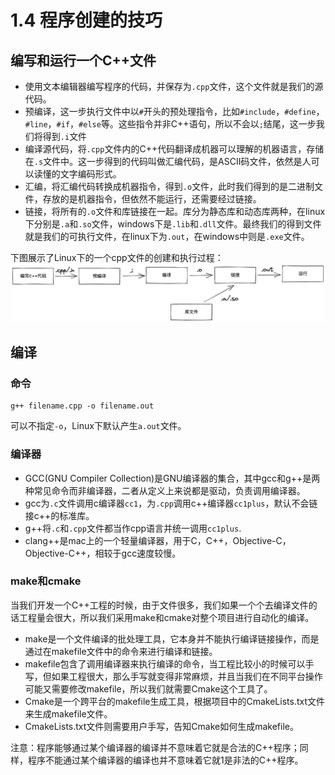 # 1.4 程序创建的技巧
## 编写和运行一个C++文件
* 使用文本编辑器编写程序的代码，并保存为`.cpp`文件，这个文件就是我们的源代码。
* 预编译，这一步执行文件中以`#`开头的预处理指令，比如`#include`，`#define`，`#line`，`#if`，`#else`等。这些指令并非C++语句，所以不会以`;`结尾，这一步我们将得到`.i`文件
* 编译源代码，将`.cpp`文件内的C++代码翻译成机器可以理解的机器语言，存储在`.s`文件中。这一步得到的代码叫做汇编代码，是ASCII码文件，依然是人可以读懂的文字编码形式。
* 汇编，将汇编代码转换成机器指令，得到`.o`文件，此时我们得到的是二进制文件，存放的是机器指令，但依然不能运行，还需要经过链接。
* 链接，将所有的`.o`文件和库链接在一起。库分为静态库和动态库两种，在linux下分别是`.a`和`.so`文件，windows下是`.lib`和`.dll`文件。最终我们的得到文件就是我们的可执行文件，在linux下为`.out`，在windows中则是`.exe`文件。

下图展示了Linux下的一个cpp文件的创建和执行过程：
![cpp_execution](images/cpp_execution.png)

## 编译
### 命令
```shell
g++ filename.cpp -o filename.out
```
可以不指定`-o`，Linux下默认产生`a.out`文件。

### 编译器
* GCC(GNU Compiler Collection)是GNU编译器的集合，其中gcc和g++是两种常见命令而非编译器，二者从定义上来说都是驱动，负责调用编译器。
* gcc为`.c`文件调用c编译器`cc1`，为`.cpp`调用c++编译器`cc1plus`，默认不会链接c++的标准库。
* g++将`.c`和`.cpp`文件都当作cpp语言并统一调用`cc1plus`.
* clang++是mac上的一个轻量编译器，用于C，C++，Objective-C，Objective-C++，相较于gcc速度较慢。

### make和cmake
当我们开发一个C++工程的时候，由于文件很多，我们如果一个个去编译文件的话工程量会很大，所以我们采用make和cmake对整个项目进行自动化的编译。
* make是一个文件编译的批处理工具，它本身并不能执行编译链接操作，而是通过在makefile文件中的命令来进行编译和链接。
* makefile包含了调用编译器来执行编译的命令，当工程比较小的时候可以手写，但如果工程很大，那么手写就变得非常麻烦，并且当我们在不同平台操作可能又需要修改makefile，所以我们就需要Cmake这个工具了。
* Cmake是一个跨平台的makefile生成工具，根据项目中的CmakeLists.txt文件来生成makefile文件。
* CmakeLists.txt文件则需要用户手写，告知Cmake如何生成makefile。

注意：程序能够通过某个编译器的编译并不意味着它就是合法的C++程序；同样，程序不能通过某个编译器的编译也并不意味着它就1是非法的C++程序。